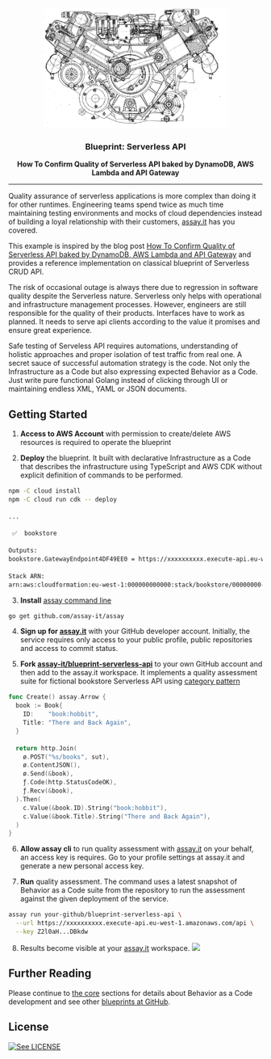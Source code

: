 <p align="center">
  <img src="./blueprint.gif" height="240" />
  <h3 align="center">Blueprint: Serverless API</h3>
  <p align="center"><strong>How To Confirm Quality of Serverless API baked by DynamoDB, AWS Lambda and API Gateway</strong></p>

  <p align="center">
  </p>
</p>

--- 

Quality assurance of serverless applications is more complex than doing it for other runtimes. Engineering teams spend twice as much time maintaining testing environments and mocks of cloud dependencies instead of building a loyal relationship with their customers, [assay.it](https://assay.it) has you covered.

This example is inspired by the blog post [How To Confirm Quality of Serverless API baked by DynamoDB, AWS Lambda and API Gateway](https://assay.it/2020/09/24/confirm-quality-of-serverless-api/) and provides a reference implementation on classical blueprint of Serverless CRUD API.

The risk of occasional outage is always there due to regression in software quality despite the Serverless nature. Serverless only helps with operational and infrastructure management processes. However, engineers are still responsible for the quality of their products. Interfaces have to work as planned. It needs to serve api clients according to the value it promises and ensure great experience.

Safe testing of Serveless API requires automations, understanding of holistic approaches and proper isolation of test traffic from real one. A secret sauce of successful automation strategy is the code. Not only the Infrastructure as a Code but also expressing expected Behavior as a Code. Just write pure functional Golang instead of clicking through UI or maintaining endless XML, YAML or JSON documents.

## Getting Started

1. **Access to AWS Account** with permission to create/delete AWS resources is required to operate the blueprint

2. **Deploy** the blueprint. It built with declarative Infrastructure as a Code that describes the infrastructure using TypeScript and AWS CDK without explicit definition of commands to be performed.
```bash
npm -C cloud install
npm -C cloud run cdk -- deploy

...

 ✅  bookstore

Outputs:
bookstore.GatewayEndpoint4DF49EE0 = https://xxxxxxxxxx.execute-api.eu-west-1.amazonaws.com/api/

Stack ARN:
arn:aws:cloudformation:eu-west-1:000000000000:stack/bookstore/00000000-0000-0000-0000-000000000000
``` 

3. **Install** [assay command line](https://github.com/assay-it/assay)
```bash
go get github.com/assay-it/assay
```

4. **Sign up for [assay.it](https://assay.it)** with your GitHub developer account. Initially, the service requires only access to your public profile, public repositories and access to commit status.

5. **Fork [assay-it/blueprint-serverless-api](https://github.com/assay-it/blueprint-serverless-api)** to your own GitHub account and then add to the assay.it workspace. It implements a quality assessment suite for fictional bookstore Serverless API using [category pattern](https://assay.it/doc/core/category)
```go
func Create() assay.Arrow {
  book := Book{
    ID:    "book:hobbit",
    Title: "There and Back Again",
  }

  return http.Join(
    ø.POST("%s/books", sut),
    ø.ContentJSON(),
    ø.Send(&book),
    ƒ.Code(http.StatusCodeOK),
    ƒ.Recv(&book),
  ).Then(
    c.Value(&book.ID).String("book:hobbit"),
    c.Value(&book.Title).String("There and Back Again"),
  )
}
```

6. **Allow assay cli** to run quality assessment with [assay.it](https://assay.it) on your behalf, an access key is requires. Go to your profile settings at assay.it and generate a new personal access key.

7. **Run** quality assessment. The command uses a latest snapshot of Behavior as a Code suite from the repository to run the assessment against the given deployment of the service. 
```bash
assay run your-github/blueprint-serverless-api \
  --url https://xxxxxxxxxx.execute-api.eu-west-1.amazonaws.com/api \
  --key Z2l0aH...DBkdw
```

8. Results become visible at your [assay.it](https://assay.it) workspace.
![](https://assay.it/images/posts/2020-09-24-quality-assessment.png)


## Further Reading

Please continue to [the core](https://assay.it/doc/core) sections for details about Behavior as a Code development and see other [blueprints at GitHub](https://github.com/assay-it?q=blueprint).


## License

[![See LICENSE](https://img.shields.io/github/license/assay-it/blueprint-serverless-api.svg?style=for-the-badge)](LICENSE)
